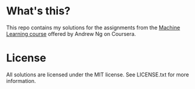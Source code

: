 # What's this?
This repo contains my solutions for the assignments from the [Machine Learning course](https://www.coursera.org/learn/machine-learning) offered by Andrew Ng on Coursera.

# License
All solutions are licensed under the MIT license. See LICENSE.txt for more information.






